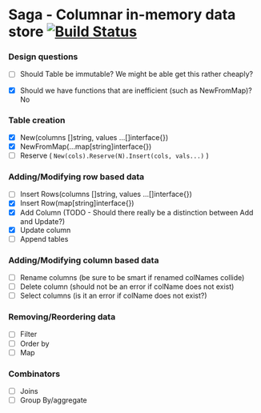 # Saga - Columnar in-memory data store [![Build Status](https://travis-ci.org/CrimsonVoid/Saga.svg?branch=master)](https://travis-ci.org/CrimsonVoid/Saga)


### Design questions
- [ ] Should Table be immutable? We might be able get this rather cheaply?
- [x] Should we have functions that are inefficient (such as NewFromMap)? No


### Table creation
- [x] New(columns []string, values ...[]interface{})
- [x] NewFromMap(...map[string]interface{})
- [ ] Reserve ( `New(cols).Reserve(N).Insert(cols, vals...)` )

### Adding/Modifying row based data
- [ ] Insert Rows(columns []string, values ...[]interface{})
- [x] Insert Row(map[string]interface{})
- [x] Add Column (TODO - Should there really be a distinction between Add and Update?)
- [x] Update column
- [ ] Append tables

### Adding/Modifying column based data
- [ ] Rename columns (be sure to be smart if renamed colNames collide)
- [ ] Delete column (should not be an error if colName does not exist)
- [ ] Select columns (is it an error if colName does not exist?)

### Removing/Reordering data
- [ ] Filter
- [ ] Order by
- [ ] Map

### Combinators
- [ ] Joins
- [ ] Group By/aggregate